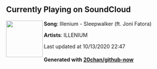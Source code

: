 ## Currently Playing on SoundCloud

[<img align="left" width="100" src="https://i1.sndcdn.com/artworks-000147284444-v6ha3g-t500x500.jpg">](https://soundcloud.com/illeniumofficial/illenium-sleepwalker-ft-joni-fatora)

**Song**: Illenium - Sleepwalker (ft. Joni Fatora)

**Artists**: ILLENIUM

Last updated at 10/13/2020 22:47

#### Generated with [20chan/github-now](https://github.com/20chan/github-now)